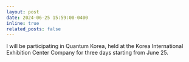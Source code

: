 ```yaml
---
layout: post
date: 2024-06-25 15:59:00-0400
inline: true
related_posts: false
---
```


I will be participating in Quantum Korea, held at the Korea International Exhibition Center Company for three days starting from June 25.